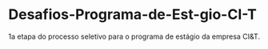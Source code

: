 # Desafios-Programa-de-Est-gio-CI-T
1a etapa do processo seletivo para o programa de estágio da empresa CI&amp;T.
